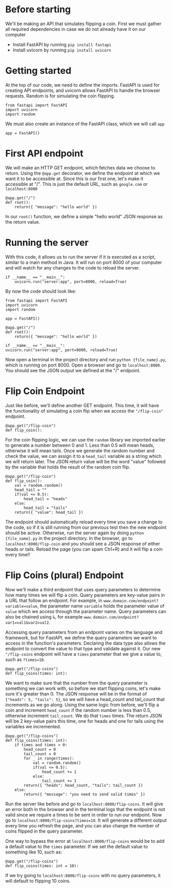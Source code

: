 # Before starting
We'll be making an API that simulates flipping a coin. First we must gather all required dependencies in case we do not already have it on our computer
- Install FastAPI by running `pip install fastapi`
- Install uvicorn by running `pip install uvicorn`

# Getting started
At the top of our code, we need to define the imports. FastAPI is used for creating API endpoints, and uvicorn allows FastAPI to handle the browser requests. Random is for simulating the coin flipping.

```
from fastapi import FastAPI
import uvicorn
import random
```

We must also create an instance of the FastAPI class, which we will call `app`
```
app = FastAPI()
```

# First API endpoint
We will make an HTTP GET endpoint, which fetches data we choose to return. Using the `@app.get` decorator, we define the endpoint at which we want it to be accessible at. Since this is our first one, let's make it accessible at "/". This is just the default URL, such as `google.com` or `localhost:8000`
```
@app.get("/")
def root():
    return({ "message": "hello world" })
```
In our `root()` function, we define a simple "hello world" JSON response as the return value.

# Running the server
With this code, it allows us to run the server if it is executed as a script, similar to a main method in Java. It will run on port 8000 of your computer and will watch for any changes to the code to reload the server.
```
if __name__ == "__main__":
    uvicorn.run("server:app", port=8000, reload=True)
```

By now the code should look like:
```
from fastapi import FastAPI
import uvicorn
import random

app = FastAPI()

@app.get("/")
def root():
    return({ "message": "hello world" })

if __name__ == "__main__":
uvicorn.run("server:app", port=8000, reload=True)
```

Now open a terminal in the project directory and run `python {file_name}.py`, which is running on port 8000. Open a browser and go to `localhost:8000`. You should see the JSON output we defined at the "/" endpoint.

# Flip Coin Endpoint
Just like before, we'll define another GET endpoint. This time, it will have the functionality of simulating a coin flip when we access the `"/flip-coin"` endpoint. 
```
@app.get("/flip-coin")
def flip_coin():
```

For the coin flipping logic, we can use the `random` library we imported earlier to generate a number between 0 and 1. Less than 0.5 will mean heads, otherwise it will mean tails. Once we generate the random number and check the value, we can assign it to a `head_tail` variable as a string which we will return later. The JSON return value will be the word "value" followed by the variable that holds the result of the random coin flip.
```
@app.get("/flip-coin")
def flip_coin():
    val = random.random()
    head_tail = ""
    if(val <= 0.5):
        head_tail = "heads"
    else:
        head_tail = "tails"
    return({ "value": head_tail })
```

The endpoint should automatically reload every time you save a change to the code, so if it is still running from our previous test then the new endpoint should be active. Otherwise, run the server again by doing `python {file_name}.py` in the project directory. In the browser, go to `localhost:8000/flip-coin` and you should see a JSON response of either heads or tails. Reload the page (you can spam Ctrl+R) and it will flip a coin every time!!

# Flip Coins (plural) Endpoint
Now we'll make a third endpoint that uses query parameters to determine how many times we will flip a coin. Query parameters are key-value pairs in a URL that follow an endpoint. For example, in `www.domain.com/endpoint?variable=value`, the parameter name `variable` holds the parameter value of `value` which we access through the parameter name. Query parameters can also be chained using `&`, for example `www.domain.com/endpoint?var1=val1&var2=val2`.

Accessing query parameters from an endpoint varies on the language and framework, but for FastAPI, we define the query parameters we want to access in the function's parameters. Declaring the data type also allows the endpoint to convert the value to that type and validate against it. Our new `"/flip-coins` endpoint will have a `times` parameter that we give a value to, such as `?times=10`. 
```
@app.get("/flip-coins")
def flip_coins(times: int):
```

We want to make sure that the number from the query parameter is something we can work with, so before we start flipping coins, let's make sure it's greater than 0. The JSON response will be in the format of `{"heads": 5, "tails": 5}`, so we will have a head_count and tail_count that increments as we go along. Using the same logic from before, we'll flip a coin and increment `head_count` if the random number is less than 0.5, otherwise increment `tail_count`. We do that `times` times. The return JSON will be 2 key-value pairs this time, one for heads and one for tails using the variables we incremented.
```
@app.get("/flip-coins")
def flip_coins(times: int):
    if times and times > 0:
        head_count = 0
        tail_count = 0
        for _ in range(times):
            val = random.random()
            if(val <= 0.5):
                head_count += 1
            else:
                tail_count += 1
        return({ "heads": head_count, "tails": tail_count })
    else:
        return({ "message": "you need to send valid times" })
```

Run the server like before and go to `localhost:8000/flip-coins`. It will give an error both in the browser and in the terminal logs that the endpoint is not valid since we require a times to be sent in order to run our endpoint. Now go to `localhost:8000/flip-coins?times=10`. It will generate a different output every time you refresh the page, and you can also change the number of coins flipped in the query parameter. 

One way to bypass the error at `localhost:8000/flip-coins` would be to add a default value to the `times` parameter. If we set the default value to something like 10, such as:
```
@app.get("/flip-coins")
def flip_coins(times: int = 10):
```
If we try going to `localhost:8000/flip-coins` with no query parameters, it will default to flipping 10 coins.